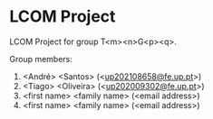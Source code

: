 # LCOM Project

LCOM Project for group T&lt;m&gt;&lt;n&gt;G&lt;p&gt;&lt;q&gt;.

Group members:

1. &lt;André&gt; &lt;Santos&gt; (&lt;up202108658@fe.up.pt&gt;)
2. &lt;Tiago&gt; &lt;Oliveira&gt; (&lt;up202009302@fe.up.pt&gt;)
3. &lt;first name&gt; &lt;family name&gt; (&lt;email address&gt;)
4. &lt;first name&gt; &lt;family name&gt; (&lt;email address&gt;)

